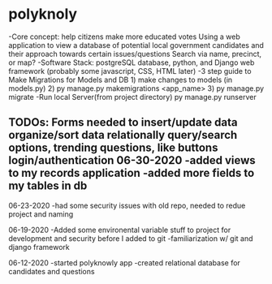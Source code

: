 # polyknoly 
-Core concept: help citizens make more educated votes
    Using a web application to view a database of potential local government candidates and their approach towards certain issues/questions
    Search via name, precinct, or map?
-Software Stack:
    postgreSQL database, python, and Django web framework (probably some javascript, CSS, HTML later)
-3 step guide to Make Migrations for Models and DB
	1) make changes to models (in models.py)
	2) py manage.py makemigrations <app_name>
	3) py manage.py migrate
-Run local Server(from project directory)
	py manage.py runserver

TODOs:
	Forms needed to insert/update data
	organize/sort data relationally
	query/search options, trending questions, like buttons
	login/authentication
06-30-2020
-added views to my records application
-added more fields to my tables in db
-
06-23-2020
-had some security issues with old repo, needed to redue project and naming

06-19-2020
-Added some environental variable stuff to project for development and security before I added to git
-familiarization w/ git and django framework

06-12-2020
-started polyknowly app
-created relational database for candidates and questions

